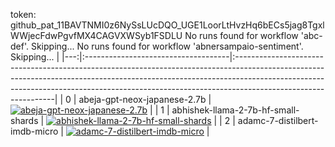 token:  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
No runs found for workflow 'abc-def'. Skipping...
No runs found for workflow 'abnersampaio-sentiment'. Skipping...
                                                                                                                                                                                                                   |
|---:|:------------------------------------|:---------------------------------------------------------------------------------------------------------------------------------------------------------------------------------------------------------------------------------------------------------------------------|
|  0 | abeja-gpt-neox-japanese-2.7b        | [![abeja-gpt-neox-japanese-2.7b](https://github.com/Konjarla-Vindya/son-azureml-oss-models/actions/workflows/abeja-gpt-neox-japanese-2.7b.yml/badge.svg)](https://github.com/Konjarla-Vindya/son-azureml-oss-models/actions/runs/6109946717/job/16581975259)               |
|  1 | abhishek-llama-2-7b-hf-small-shards | [![abhishek-llama-2-7b-hf-small-shards](https://github.com/Konjarla-Vindya/son-azureml-oss-models/actions/workflows/abhishek-llama-2-7b-hf-small-shards.yml/badge.svg)](https://github.com/Konjarla-Vindya/son-azureml-oss-models/actions/runs/6143705785/job/16667684281) |
|  2 | adamc-7-distilbert-imdb-micro       | [![adamc-7-distilbert-imdb-micro](https://github.com/Konjarla-Vindya/son-azureml-oss-models/actions/workflows/adamc-7-distilbert-imdb-micro.yml/badge.svg)](https://github.com/Konjarla-Vindya/son-azureml-oss-models/actions/runs/6107402262/job/16574323348)             |